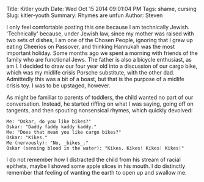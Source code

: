 Title: Kitler youth
Date: Wed Oct 15 2014 09:01:04 PM 
Tags: shame, cursing
Slug: kitler-youth
Summary: Rhymes are unfun
Author: Steven

I only feel comfortable posting this one because I am technically Jewish.
'Technically' because, under Jewish law, since my mother was raised with
two sets of dishes, I am one of the Chosen People, ignoring that I grew
up eating Cheerios on Passover, and thinking Hannukah was the most important
holiday. Some months ago we spent a morning with friends of the family
who are functional Jews. The father is also a bicycle enthusiast, as am I.
I decided to draw our four year old into a discussion of our cargo bike,
which was my midlife crisis Porsche substitute, with the other dad. 
Admittedly this was a bit of a boast, but that is the purpose of a midlife
crisis toy. I was to be upstaged, however.

As might be familiar to 
parents of toddlers, the child wanted no part of our conversation. Instead,
he started riffing on what I was saying, going off on tangents, and then
spouting nonsensical rhymes, which quickly devolved:

	Me: "Oskar, do you like bikes?"
	Oskar: "Daddy faddy kaddy kaddy."
	Me: "Does that mean you like cargo bikes?"
	Oskar: "Kikes."
	Me (nervously): "No, _bikes_."
	Oskar (sensing blood in the water): "Kikes. Kikes! Kikes! Kikes!"

I do not remember how I distracted the child from his stream of 
racial epithets, maybe I shoved some apple slices in his mouth.
I do distinctly remember that feeling of wanting the earth to open
up and swallow me.


